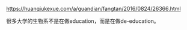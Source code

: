 https://huanqiukexue.com/a/guandian/fangtan/2016/0824/26366.html

很多大学的生物系不是在做education，而是在做de-education。

